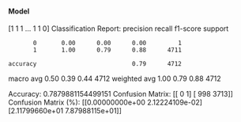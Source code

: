 #### Model
[1 1 1 ... 1 1 0]
Classification Report:
              precision    recall  f1-score   support

           0       0.00      0.00      0.00         1
           1       1.00      0.79      0.88      4711

    accuracy                           0.79      4712
   macro avg       0.50      0.39      0.44      4712
weighted avg       1.00      0.79      0.88      4712

Accuracy: 0.7879881154499151
Confusion Matrix:
[[   0    1]
 [ 998 3713]]
Confusion Matrix (%):
[[0.00000000e+00 2.12224109e-02]
 [2.11799660e+01 7.87988115e+01]]
